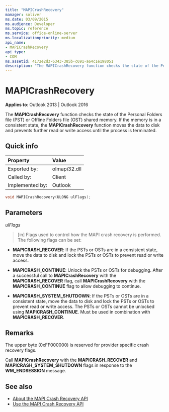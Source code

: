 ```yaml
---
title: "MAPICrashRecovery"
manager: soliver
ms.date: 03/09/2015
ms.audience: Developer
ms.topic: reference
ms.service: office-online-server
ms.localizationpriority: medium
api_name:
- MAPICrashRecovery
api_type:
- COM
ms.assetid: 4172e2d3-6343-385b-c691-a64c1e198051
description: "The MAPICrashRecovery function checks the state of the Personal Folders file (PST) or Offline Folders file (OST) shared memory."
---
```


# MAPICrashRecovery

**Applies to**: Outlook 2013 | Outlook 2016 
  
The **MAPICrashRecovery** function checks the state of the Personal Folders file (PST) or Offline Folders file (OST) shared memory. If the memory is in a consistent state, the **MAPICrashRecovery** function moves the data to disk and prevents further read or write access until the process is terminated. 
  
## Quick info

|Property |Value |
|:-----|:-----|
|Exported by:  <br/> |olmapi32.dll  <br/> |
|Called by:  <br/> |Client  <br/> |
|Implemented by:  <br/> |Outlook  <br/> |
   
```cpp
void MAPICrashRecovery(ULONG ulFlags);
```

## Parameters

_ulFlags_
  
> [in] Flags used to control how the MAPI crash recovery is performed. The following flags can be set:
    
   - **MAPICRASH\_RECOVER**: If the PSTs or OSTs are in a consistent state, move the data to disk and lock the PSTs or OSTs to prevent read or write access.
    
   - **MAPICRASH\_CONTINUE**: Unlock the PSTs or OSTs for debugging. After a successful call to **MAPICrashRecovery** with the **MAPICRASH_RECOVER** flag, call **MAPICrashRecovery** with the **MAPICRASH\_CONTINUE** flag to allow debugging to continue. 
    
   - **MAPICRASH\_SYSTEM_SHUTDOWN**: If the PSTs or OSTs are in a consistent state, move the data to disk and lock the PSTs or OSTs to prevent read or write access. The PSTs or OSTs cannot be unlocked using **MAPICRASH\_CONTINUE**. Must be used in combination with **MAPICRASH\_RECOVER**. 
    
## Remarks

The upper byte (0xFF000000) is reserved for provider specific crash recovery flags.
  
Call **MAPICrashRecovery** with the **MAPICRASH\_RECOVER** and **MAPICRASH_SYSTEM_SHUTDOWN** flags in response to the **WM_ENDSESSION** message. 
  
## See also

- [About the MAPI Crash Recovery API](about-the-mapi-crash-recovery-api.md)
- [Use the MAPI Crash Recovery API](how-to-use-the-mapi-crash-recovery-api.md)

